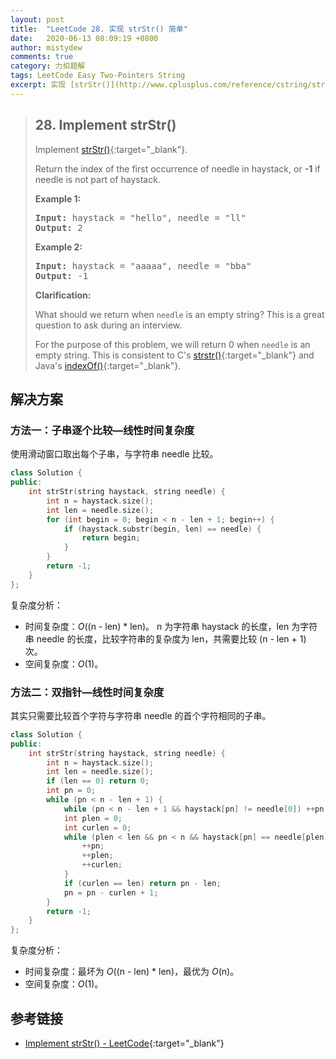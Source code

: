 ```yaml
---
layout: post
title:  "LeetCode 28. 实现 strStr() 简单"
date:   2020-06-13 08:09:19 +0800
author: mistydew
comments: true
category: 力扣题解
tags: LeetCode Easy Two-Pointers String
excerpt: 实现 [strStr()](http://www.cplusplus.com/reference/cstring/strstr/){:target="_blank"}。返回 haystack 中 needle 首次出现的索引，若 needle 不是 haystack 的一部分则返回 -1。
---
```

> ## 28. Implement strStr()
> 
> Implement [strStr()](http://www.cplusplus.com/reference/cstring/strstr/){:target="_blank"}.
> 
> Return the index of the first occurrence of needle in haystack, or **-1** if needle is not part of haystack.
> 
> **Example 1:**
> 
> <pre>
> <strong>Input:</strong> haystack = "hello", needle = "ll"
> <strong>Output:</strong> 2
> </pre>
> 
> **Example 2:**
> 
> <pre>
> <strong>Input:</strong> haystack = "aaaaa", needle = "bba"
> <strong>Output:</strong> -1
> </pre>
> 
> **Clarification:**
> 
> What should we return when `needle` is an empty string? This is a great question to ask during an interview.
> 
> For the purpose of this problem, we will return 0 when `needle` is an empty string. This is consistent to C's [strstr()](http://www.cplusplus.com/reference/cstring/strstr/){:target="_blank"} and Java's [indexOf()](https://docs.oracle.com/javase/7/docs/api/java/lang/String.html#indexOf(java.lang.String)){:target="_blank"}.

## 解决方案

### 方法一：子串逐个比较—线性时间复杂度

使用滑动窗口取出每个子串，与字符串 needle 比较。

```cpp
class Solution {
public:
    int strStr(string haystack, string needle) {
        int n = haystack.size();
        int len = needle.size();
        for (int begin = 0; begin < n - len + 1; begin++) {
            if (haystack.substr(begin, len) == needle) {
                return begin;
            }
        }
        return -1;
    }
};
```

复杂度分析：
* 时间复杂度：*O*((n - len) * len)。
  n 为字符串 haystack 的长度，len 为字符串 needle 的长度，比较字符串的复杂度为 len，共需要比较 (n - len + 1) 次。
* 空间复杂度：*O*(1)。

### 方法二：双指针—线性时间复杂度

其实只需要比较首个字符与字符串 needle 的首个字符相同的子串。

```cpp
class Solution {
public:
    int strStr(string haystack, string needle) {
        int n = haystack.size();
        int len = needle.size();
        if (len == 0) return 0;
        int pn = 0;
        while (pn < n - len + 1) {
            while (pn < n - len + 1 && haystack[pn] != needle[0]) ++pn;
            int plen = 0;
            int curlen = 0;
            while (plen < len && pn < n && haystack[pn] == needle[plen]) {
                ++pn;
                ++plen;
                ++curlen;
            }
            if (curlen == len) return pn - len;
            pn = pn - curlen + 1;
        }
        return -1;
    }
};
```

复杂度分析：
* 时间复杂度：最坏为 *O*((n - len) * len)，最优为 *O*(n)。
* 空间复杂度：*O*(1)。

## 参考链接

* [Implement strStr() - LeetCode](https://leetcode.com/problems/implement-strstr/){:target="_blank"}
